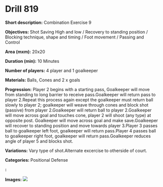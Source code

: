# Drill 819

**Short description:**
Combination Exercise 9

**Objectives:**
Shot Saving High and low / Recovery to standing position / Blocking technique, shape and timing / Foot movement / Passing and Control

**Area (mxm):**
20x20

**Duration (min):**
10 Minutes

**Number of players:**
4 player and 1 goalkeeper

**Materials:**
Balls, Cones and 2 x goals

**Progression:**
Player 2 begins with a starting pass, Goalkeeper will move from standing to long barrier to receive pass.Goalkeeper will return pass to player 2.Repeat this process again except the goalkeeper must return ball slowly to player 2; goalkeeper will weave through cones and block shot (passive) from player 2.Goalkeeper will return ball to player 2.Goalkeeper will move across goal and touches cone, player 2 will shoot (any type) at opposite post. Goalkeeper will move across goal and make save.Goalkeeper will recover to standing position and move towards player 3.Player 3 passes ball to goalkeeper left foot, goalkeeper will return pass.Player 4 passes ball to goalkeeper right foot, goalkeeper will return pass.Goalkeeper reduces angle of player 5 and blocks shot.

**Variations:**
Vary type of shot.Alternate excercise to otherside of court.

**Categories:**
Positional Defense

**:**


**Images:**
![](https://www.coachingfutsal.com/\images\ba8a079929e5414ba3f3ec8e939a92225672ac4c8f5d8d0f6364bb282d7af2f035550f430d23c61b4da9eb1ff78956728f5956f1434805672817b92b558eed505045dc17a3e71.png)

